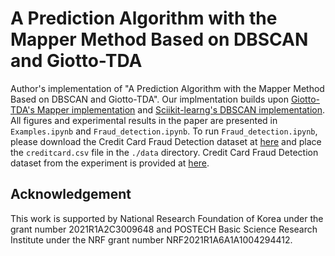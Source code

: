 # A Prediction Algorithm with the Mapper Method Based on DBSCAN and Giotto-TDA
Author's implementation of "A Prediction Algorithm with the Mapper Method Based on DBSCAN and Giotto-TDA". 
Our implmentation builds upon [Giotto-TDA's Mapper implementation](https://github.com/giotto-ai/giotto-tda/tree/master/gtda/mapper) and [Sciikit-learng's DBSCAN implementation](https://github.com/scikit-learn/scikit-learn/blob/main/sklearn/cluster/_dbscan.py#L175).
All figures and experimental results in the paper are presented in `Examples.ipynb` and `Fraud_detection.ipynb`. 
To run `Fraud_detection.ipynb`, please download the Credit Card Fraud Detection dataset at [here](https://www.kaggle.com/datasets/mlg-ulb/creditcardfraud) and place the `creditcard.csv` file in the `./data` directory.
Credit Card Fraud Detection dataset from the experiment is provided at [here](https://www.kaggle.com/datasets/mlg-ulb/creditcardfraud).

## Acknowledgement
This work is supported by National Research Foundation of Korea under the grant number
2021R1A2C3009648 and POSTECH Basic Science Research Institute under the NRF grant
number NRF2021R1A6A1A1004294412.